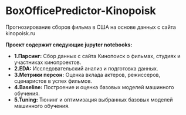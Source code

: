 # BoxOfficePredictor-Kinopoisk
Прогнозирование сборов фильма в США на основе данных с сайта kinopoisk.ru

**Проект содержит следующие jupyter notebooks:**

- **1.Парсинг:** Сбор данных с сайта Кинопоиск о фильмах, студиях и участниках кинопроектов.
- **2.EDA:** Исследовательский анализ и подготовка данных.
- **3.Метрики персон:** Оценка вклада актеров, режиссеров, сценаристов в успех фильмов.
- **4.Baseline:** Построение и оценка базовых моделей машинного обучения.
- **5.Tuning:** Тюнинг и оптимизация выбранных базовых моделей машинного обучения.
